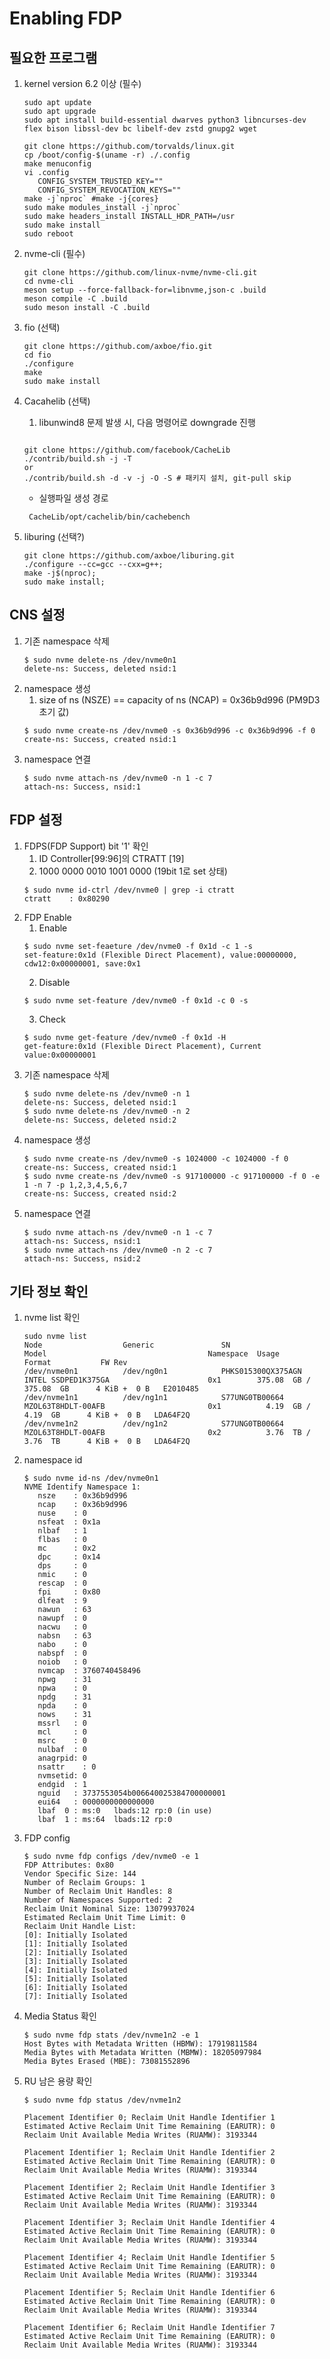 # Enabling FDP
## 필요한 프로그램
1. kernel version 6.2 이상 (필수)
   ```shell
   sudo apt update
   sudo apt upgrade
   sudo apt install build-essential dwarves python3 libncurses-dev flex bison libssl-dev bc libelf-dev zstd gnupg2 wget
   ```
   ```shell
   git clone https://github.com/torvalds/linux.git
   cp /boot/config-$(uname -r) ./.config
   make menuconfig
   vi .config
      CONFIG_SYSTEM_TRUSTED_KEY=""
      CONFIG_SYSTEM_REVOCATION_KEYS=""
   make -j`nproc` #make -j{cores}
   sudo make modules_install -j`nproc`
   sudo make headers_install INSTALL_HDR_PATH=/usr
   sudo make install
   sudo reboot
   ``` 
2. nvme-cli (필수)
   ```shell
   git clone https://github.com/linux-nvme/nvme-cli.git
   cd nvme-cli
   meson setup --force-fallback-for=libnvme,json-c .build
   meson compile -C .build
   sudo meson install -C .build
   ```

3. fio (선택)
   ```shell
   git clone https://github.com/axboe/fio.git
   cd fio
   ./configure
   make
   sudo make install
   ```

4. Cacahelib (선택)
   1. libunwind8 문제 발생 시, 다음 명령어로 downgrade 진행
   ```shell
   
   ```
   ```shell
   git clone https://github.com/facebook/CacheLib
   ./contrib/build.sh -j -T
   or
   ./contrib/build.sh -d -v -j -O -S # 패키지 설치, git-pull skip

   ```

   - 실행파일 생성 경로
   ```shell
    CacheLib/opt/cachelib/bin/cachebench  
   ```
5. liburing (선택?)
   ```shell
   git clone https://github.com/axboe/liburing.git
   ./configure --cc=gcc --cxx=g++;
   make -j$(nproc);
   sudo make install;
   ```

## CNS 설정
1. 기존 namespace 삭제
   ```shell
   $ sudo nvme delete-ns /dev/nvme0n1
   delete-ns: Success, deleted nsid:1
   ```
2. namespace 생성
   1. size of ns (NSZE) == capacity of ns (NCAP) = 0x36b9d996 (PM9D3 초기 값)
   ```shell
   $ sudo nvme create-ns /dev/nvme0 -s 0x36b9d996 -c 0x36b9d996 -f 0
   create-ns: Success, created nsid:1
   ```
3. namespace 연결
   ```shell
   $ sudo nvme attach-ns /dev/nvme0 -n 1 -c 7
   attach-ns: Success, nsid:1
   ```

## FDP 설정
1. FDPS(FDP Support) bit '1' 확인
   1. ID Controller[99:96]의 CTRATT [19]
   2. 1000 0000 0010 1001 0000  (19bit 1로 set 상태)
   ```shell
   $ sudo nvme id-ctrl /dev/nvme0 | grep -i ctratt
   ctratt    : 0x80290
   ```
2. FDP Enable
   1. Enable
   ```shell
   $ sudo nvme set-feaeture /dev/nvme0 -f 0x1d -c 1 -s
   set-feature:0x1d (Flexible Direct Placement), value:00000000, cdw12:0x00000001, save:0x1
   ```
   2. Disable
   ```shell
   $ sudo nvme set-feature /dev/nvme0 -f 0x1d -c 0 -s
   ```
   3. Check
   ```shell
   $ sudo nvme get-feature /dev/nvme0 -f 0x1d -H
   get-feature:0x1d (Flexible Direct Placement), Current value:0x00000001
   ```
3. 기존 namespace 삭제
   ```shell
   $ sudo nvme delete-ns /dev/nvme0 -n 1
   delete-ns: Success, deleted nsid:1
   $ sudo nvme delete-ns /dev/nvme0 -n 2
   delete-ns: Success, deleted nsid:2
   ```
4. namespace 생성
   ```shell
   $ sudo nvme create-ns /dev/nvme0 -s 1024000 -c 1024000 -f 0
   create-ns: Success, created nsid:1
   $ sudo nvme create-ns /dev/nvme0 -s 917100000 -c 917100000 -f 0 -e 1 -n 7 -p 1,2,3,4,5,6,7
   create-ns: Success, created nsid:2
   ```
5. namespace 연결
   ```shell
   $ sudo nvme attach-ns /dev/nvme0 -n 1 -c 7
   attach-ns: Success, nsid:1
   $ sudo nvme attach-ns /dev/nvme0 -n 2 -c 7
   attach-ns: Success, nsid:2
   ```

## 기타 정보 확인
1. nvme list 확인
   ```shell
   sudo nvme list
   Node                  Generic               SN                   Model                                    Namespace  Usage                      Format           FW Rev
   /dev/nvme0n1          /dev/ng0n1            PHKS015300QX375AGN   INTEL SSDPED1K375GA                      0x1        375.08  GB / 375.08  GB      4 KiB +  0 B   E2010485
   /dev/nvme1n1          /dev/ng1n1            S77UNG0TB00664       MZOL63T8HDLT-00AFB                       0x1          4.19  GB /   4.19  GB      4 KiB +  0 B   LDA64F2Q
   /dev/nvme1n2          /dev/ng1n2            S77UNG0TB00664       MZOL63T8HDLT-00AFB                       0x2          3.76  TB /   3.76  TB      4 KiB +  0 B   LDA64F2Q
   ```
2. namespace id
   ```shell
   $ sudo nvme id-ns /dev/nvme0n1
   NVME Identify Namespace 1:
      nsze    : 0x36b9d996
      ncap    : 0x36b9d996
      nuse    : 0
      nsfeat  : 0x1a
      nlbaf   : 1
      flbas   : 0
      mc      : 0x2
      dpc     : 0x14
      dps     : 0
      nmic    : 0
      rescap  : 0
      fpi     : 0x80
      dlfeat  : 9
      nawun   : 63
      nawupf  : 0
      nacwu   : 0
      nabsn   : 63
      nabo    : 0
      nabspf  : 0
      noiob   : 0
      nvmcap  : 3760740458496
      npwg    : 31
      npwa    : 0
      npdg    : 31
      npda    : 0
      nows    : 31
      mssrl   : 0
      mcl     : 0
      msrc    : 0
      nulbaf  : 0
      anagrpid: 0
      nsattr	: 0
      nvmsetid: 0
      endgid  : 1
      nguid   : 3737553054b006640025384700000001
      eui64   : 0000000000000000
      lbaf  0 : ms:0   lbads:12 rp:0 (in use)
      lbaf  1 : ms:64  lbads:12 rp:0
   ```
3. FDP config
   ```shell
   $ sudo nvme fdp configs /dev/nvme0 -e 1
   FDP Attributes: 0x80
   Vendor Specific Size: 144
   Number of Reclaim Groups: 1
   Number of Reclaim Unit Handles: 8
   Number of Namespaces Supported: 2
   Reclaim Unit Nominal Size: 13079937024
   Estimated Reclaim Unit Time Limit: 0
   Reclaim Unit Handle List:
   [0]: Initially Isolated
   [1]: Initially Isolated
   [2]: Initially Isolated
   [3]: Initially Isolated
   [4]: Initially Isolated
   [5]: Initially Isolated
   [6]: Initially Isolated
   [7]: Initially Isolated
   ```

4. Media Status 확인
   ```shell
   $ sudo nvme fdp stats /dev/nvme1n2 -e 1
   Host Bytes with Metadata Written (HBMW): 17919811584
   Media Bytes with Metadata Written (MBMW): 18205097984
   Media Bytes Erased (MBE): 73081552896
   ```
   
5. RU 남은 용량 확인
   ```shell
   $ sudo nvme fdp status /dev/nvme1n2

   Placement Identifier 0; Reclaim Unit Handle Identifier 1
   Estimated Active Reclaim Unit Time Remaining (EARUTR): 0
   Reclaim Unit Available Media Writes (RUAMW): 3193344

   Placement Identifier 1; Reclaim Unit Handle Identifier 2
   Estimated Active Reclaim Unit Time Remaining (EARUTR): 0
   Reclaim Unit Available Media Writes (RUAMW): 3193344

   Placement Identifier 2; Reclaim Unit Handle Identifier 3
   Estimated Active Reclaim Unit Time Remaining (EARUTR): 0
   Reclaim Unit Available Media Writes (RUAMW): 3193344

   Placement Identifier 3; Reclaim Unit Handle Identifier 4
   Estimated Active Reclaim Unit Time Remaining (EARUTR): 0
   Reclaim Unit Available Media Writes (RUAMW): 3193344

   Placement Identifier 4; Reclaim Unit Handle Identifier 5
   Estimated Active Reclaim Unit Time Remaining (EARUTR): 0
   Reclaim Unit Available Media Writes (RUAMW): 3193344

   Placement Identifier 5; Reclaim Unit Handle Identifier 6
   Estimated Active Reclaim Unit Time Remaining (EARUTR): 0
   Reclaim Unit Available Media Writes (RUAMW): 3193344

   Placement Identifier 6; Reclaim Unit Handle Identifier 7
   Estimated Active Reclaim Unit Time Remaining (EARUTR): 0
   Reclaim Unit Available Media Writes (RUAMW): 3193344
   ```